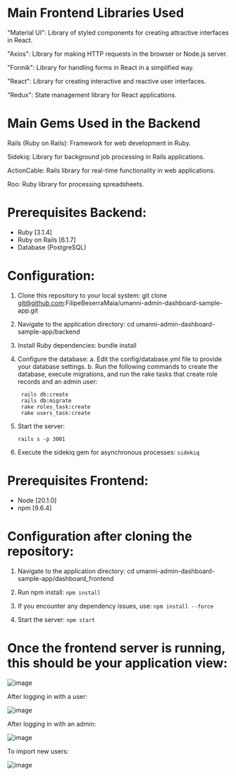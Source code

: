 # Main Frontend Libraries Used
"Material UI":
Library of styled components for creating attractive interfaces in React.

"Axios":
Library for making HTTP requests in the browser or Node.js server.

"Formik":
Library for handling forms in React in a simplified way.

"React":
Library for creating interactive and reactive user interfaces.

"Redux":
State management library for React applications.


# Main Gems Used in the Backend
Rails (Ruby on Rails): Framework for web development in Ruby.

Sidekiq: Library for background job processing in Rails applications.

ActionCable: Rails library for real-time functionality in web applications.

Roo: Ruby library for processing spreadsheets.





# Prerequisites Backend:
- Ruby [3.1.4]
- Ruby on Rails [6.1.7]
- Database (PostgreSQL)


# Configuration:
1. Clone this repository to your local system: 
   git clone git@github.com:FilipeBeserraMaia/umanni-admin-dashboard-sample-app.git

2. Navigate to the application directory:
   cd umanni-admin-dashboard-sample-app/backend

3. Install Ruby dependencies:
   bundle install

4. Configure the database:
   a. Edit the config/database.yml file to provide your database settings.
   b. Run the following commands to create the database, execute migrations, and run the rake tasks that create role records and an admin user:
     ```
      rails db:create
      rails db:migrate
      rake roles_task:create
      rake users_task:create
   ```

5. Start the server:
    ``` 
    rails s -p 3001 
    
    ```

6. Execute the sidekiq gem for asynchronous processes:
    ``` sidekiq  ```


# Prerequisites Frontend:
- Node [20.1.0]
- npm [9.6.4]


# Configuration after cloning the repository:
1. Navigate to the application directory:
   cd umanni-admin-dashboard-sample-app/dashboard_frontend

2. Run npm install:
    ``` npm install  ```

3. If you encounter any dependency issues, use:
    ``` npm install --force ```

4. Start the server:
    ``` npm start ```


# Once the frontend server is running, this should be your application view:

![image](https://github.com/FilipeBeserraMaia/umanni-admin-dashboard-sample-app/assets/60049042/e50ae0bf-5a76-4e4a-baa3-5390710647cf)

After logging in with a user:

![image](https://github.com/FilipeBeserraMaia/umanni-admin-dashboard-sample-app/assets/60049042/ef041961-c8a7-4e2a-948f-3a33a78d9e74)

After logging in with an admin:

![image](https://github.com/FilipeBeserraMaia/umanni-admin-dashboard-sample-app/assets/60049042/5c9d64a7-a9cb-4455-8487-3f033e4f3b10)

To import new users:

![image](https://github.com/FilipeBeserraMaia/umanni-admin-dashboard-sample-app/assets/60049042/f6c88e66-7095-4917-9119-06ad5ad27da5)
